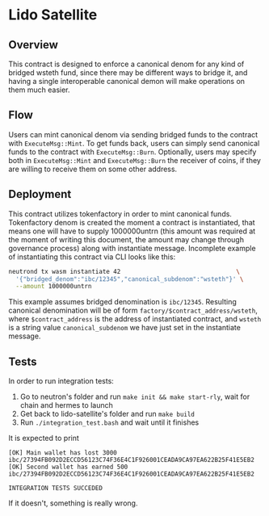 # Lido Satellite

## Overview

This contract is designed to enforce a canonical denom for any kind of bridged wsteth fund,
since there may be different ways to bridge it, and having a single interoperable canonical demon
will make operations on them much easier.

## Flow

Users can mint canonical denom via sending bridged funds to the contract with `ExecuteMsg::Mint`.
To get funds back, users can simply send canonical funds to the contract with `ExecuteMsg::Burn`.
Optionally, users may specify both in `ExecuteMsg::Mint` and `ExecuteMsg::Burn` the receiver
of coins, if they are willing to receive them on some other address.

## Deployment

This contract utilizes tokenfactory in order to mint canonical funds. Tokenfactory denom is created
the moment a contract is instantiated, that means one will have to supply 1000000untrn (this amount
was required at the moment of writing this document, the amount may change through governance process)
along with instantiate message. Incomplete example of instantiating this contract via CLI looks
like this:

```bash
neutrond tx wasm instantiate 42                                \
  '{"bridged_denom":"ibc/12345","canonical_subdenom":"wsteth"}' \
  --amount 1000000untrn
```

This example assumes bridged denomination is `ibc/12345`. Resulting canonical
denomination will be of form `factory/$contract_address/wsteth`,
where `$contract_address` is the address of instantiated contract, and `wsteth`
is a string value `canonical_subdenom` we have just set in the instantiate message.

## Tests

In order to run integration tests:

1. Go to neutron's folder and run `make init && make start-rly`, wait for chain and hermes to launch
2. Get back to lido-satellite's folder and run `make build`
3. Run `./integration_test.bash` and wait until it finishes

It is expected to print

```
[OK] Main wallet has lost 3000 ibc/27394FB092D2ECCD56123C74F36E4C1F926001CEADA9CA97EA622B25F41E5EB2
[OK] Second wallet has earned 500 ibc/27394FB092D2ECCD56123C74F36E4C1F926001CEADA9CA97EA622B25F41E5EB2

INTEGRATION TESTS SUCCEDED
```

If it doesn't, something is really wrong.
